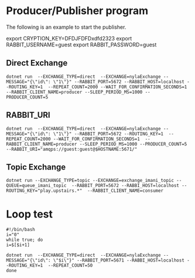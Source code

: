 # Producer/Publisher program


The following is an example to start the publisher.


export CRYPTION_KEY=DFDJFDFDxdfd2323
export RABBIT_USERNAME=guest
export RABBIT_PASSWORD=guest


## Direct Exchange

```shell script
dotnet run  --EXCHANGE_TYPE=direct  --EXCHANGE=nylaExchange --MESSAGE="{\"id\": \"1\"}" --RABBIT_PORT=5672 --RABBIT_HOST=localhost --ROUTING_KEY=1  --REPEAT_COUNT=2000 --WAIT_FOR_CONFIRMATION_SECONDS=1  --RABBIT_CLIENT_NAME=producer --SLEEP_PERIOD_MS=1000 --PRODUCER_COUNT=5

```

## RABBIT_URI

```shell script
dotnet run  --EXCHANGE_TYPE=direct  --EXCHANGE=nylaExchange --MESSAGE="{\"id\": \"1\"}" --RABBIT_PORT=5672 --ROUTING_KEY=1  --REPEAT_COUNT=2000 --WAIT_FOR_CONFIRMATION_SECONDS=1  --RABBIT_CLIENT_NAME=producer --SLEEP_PERIOD_MS=1000 --PRODUCER_COUNT=5 --RABBIT_URI="amqps://guest:guest@$HOSTNAME:5671/"
 ```



## Topic Exchange

```shell script
dotnet run --EXCHANGE_TYPE=topic --EXCHANGE=exchange_imani_topic --QUEUE=queue_imani_topic  --RABBIT_PORT=5672 --RABBI_HOST=localhost --ROUTING_KEY="play.upstairs.*"  --RABBIT_CLIENT_NAME=consumer
```


# Loop test

```shell
#!/bin/bash
i="0"
while true; do
i=$[$i+1]

dotnet run  --EXCHANGE_TYPE=direct  --EXCHANGE=nylaExchange --MESSAGE="{\"id\": \"$i\"}" --RABBIT_PORT=5671 --RABBI_HOST=localhost --ROUTING_KEY=1  --REPEAT_COUNT=50
done
```

